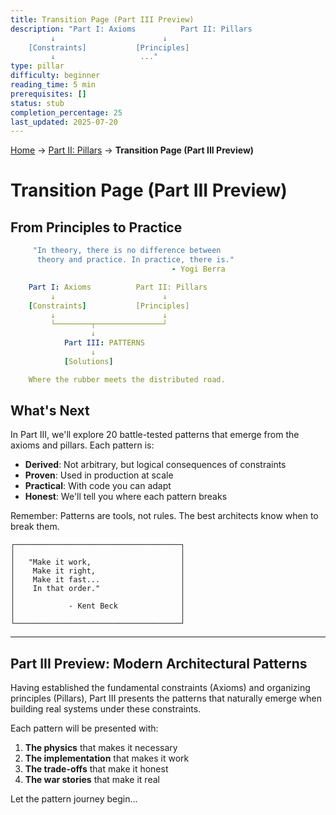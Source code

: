 ```yaml
---
title: Transition Page (Part III Preview)
description: "Part I: Axioms          Part II: Pillars
         ↓                        ↓
    [Constraints]           [Principles]
         ↓                   ..."
type: pillar
difficulty: beginner
reading_time: 5 min
prerequisites: []
status: stub
completion_percentage: 25
last_updated: 2025-07-20
---
```


<!-- Navigation -->
[Home](/) → [Part II: Pillars](/part2-pillars/) → **Transition Page (Part III Preview)**

# Transition Page (Part III Preview)

## From Principles to Practice

```yaml
     "In theory, there is no difference between
      theory and practice. In practice, there is."
                                    - Yogi Berra

    Part I: Axioms          Part II: Pillars
         ↓                        ↓
    [Constraints]           [Principles]
         ↓                        ↓
         └────────┬───────────────┘
                  ↓
            Part III: PATTERNS
                  ↓
            [Solutions]

    Where the rubber meets the distributed road.
```

## What's Next

In Part III, we'll explore 20 battle-tested patterns that emerge from the axioms and pillars. Each pattern is:

- **Derived**: Not arbitrary, but logical consequences of constraints
- **Proven**: Used in production at scale
- **Practical**: With code you can adapt
- **Honest**: We'll tell you where each pattern breaks

Remember: Patterns are tools, not rules. The best architects know when to break them.

```text
┌─────────────────────────────────────┐
│                                     │
│   "Make it work,                    │
│    Make it right,                   │
│    Make it fast...                  │
│    In that order."                  │
│                                     │
│            - Kent Beck              │
│                                     │
└─────────────────────────────────────┘
```

---

## Part III Preview: Modern Architectural Patterns

Having established the fundamental constraints (Axioms) and organizing principles (Pillars), Part III presents the patterns that naturally emerge when building real systems under these constraints.

Each pattern will be presented with:
1. **The physics** that makes it necessary
2. **The implementation** that makes it work
3. **The trade-offs** that make it honest
4. **The war stories** that make it real

Let the pattern journey begin...
